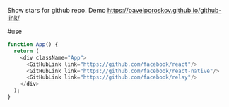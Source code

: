 
Show stars for github repo. Demo https://pavelporoskov.github.io/github-link/

#use 
```javascript
function App() {
  return (
    <div className="App">
      <GitHubLink link="https://github.com/facebook/react"/>
      <GitHubLink link="https://github.com/facebook/react-native"/>
      <GitHubLink link="https://github.com/facebook/relay"/>
    </div>
  );
}
```

